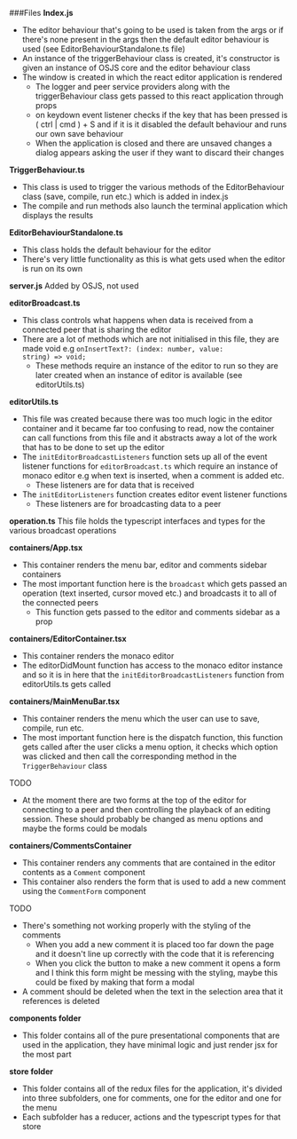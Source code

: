 ###Files
<strong>Index.js</strong>
* The editor behaviour that's going to be used is taken from the args or if there's none present in the args then the default editor behaviour is used (see EditorBehaviourStandalone.ts file)
* An instance of the triggerBehaviour class is created, it's constructor is given an instance of OSJS core and the editor behaviour class
* The window is created in which the react editor application is rendered
  * The logger and peer service providers along with the triggerBehaviour class gets passed to this react application through props
  * on keydown event listener checks if the key that has been pressed is ( ctrl | cmd ) + S and if it is it disabled the default behaviour and runs our own save behaviour
  * When the application is closed and there are unsaved changes a dialog appears asking the user if they want to discard their changes

<strong>TriggerBehaviour.ts</strong>
* This class is used to trigger the various methods of the EditorBehaviour class (save, compile, run etc.) which is added in index.js
* The compile and run methods also launch the terminal application which displays the results

<strong>EditorBehaviourStandalone.ts</strong>
* This class holds the default behaviour for the editor
* There's very little functionality as this is what gets used when the editor is run on its own

<strong>server.js</strong>
Added by OSJS, not used

<strong>editorBroadcast.ts</strong>
* This class controls what happens when data is received from a connected peer that is sharing the editor
* There are a lot of methods which are not initialised in this file, they are made void e.g <code>onInsertText?: (index: number, value: string) => void;</code>
  * These methods require an instance of the editor to run so they are later created when an instance of editor is available (see editorUtils.ts)

<strong>editorUtils.ts</strong>
* This file was created because there was too much logic in the editor container and it became far too confusing to read, now the container can call functions from this file and it abstracts away a lot of the work that has to be done to set up the editor
* The <code>initEditorBroadcastListeners</code> function sets up all of the event listener functions for <code>editorBroadcast.ts</code> which require an instance of monaco editor e.g when text is inserted, when a comment is added etc.
  * These listeners are for data that is received
* The <code>initEditorListeners</code> function creates editor event listener functions
  * These listeners are for broadcasting data to a peer

<strong>operation.ts</strong>
This file holds the typescript interfaces and types for the various broadcast operations

<strong>containers/App.tsx</strong>
* This container renders the menu bar, editor and comments sidebar containers
* The most important function here is the <code>broadcast</code> which gets passed an operation (text inserted, cursor moved etc.) and broadcasts it to all of the connected peers
  * This function gets passed to the editor and comments sidebar as a prop

<strong>containers/EditorContainer.tsx</strong>
* This container renders the monaco editor
* The editorDidMount function has access to the monaco editor instance and so it is in here that the <code>initEditorBroadcastListeners</code> function from editorUtils.ts gets called

<strong>containers/MainMenuBar.tsx</strong>
* This container renders the menu which the user can use to save, compile, run etc.
* The most important function here is the dispatch function, this function gets called after the user clicks a menu option, it checks which option was clicked and then call the corresponding method in the <code>TriggerBehaviour</code> class

TODO
* At the moment there are two forms at the top of the editor for connecting to a peer and then controlling the playback of an editing session. These should probably be changed as menu options and maybe the forms could be modals

<strong>containers/CommentsContainer</strong>
* This container renders any comments that are contained in the editor contents as a <code>Comment</code> component
* This container also renders the form that is used to add a new comment using the <code>CommentForm</code> component

TODO
* There's something not working properly with the styling of the comments
  * When you add a new comment it is placed too far down the page and it doesn't line up correctly with the code that it is referencing  
  * When you click the button to make a new comment it opens a form and I think this form might be messing with the styling, maybe this could be fixed by making that form a modal
* A comment should be deleted when the text in the selection area that it references is deleted

<strong>components folder</strong>
* This folder contains all of the pure presentational components that are used in the application, they have minimal logic and just render jsx for the most part

<strong>store folder</strong>
* This folder contains all of the redux files for the application, it's divided into three subfolders, one for comments, one for the editor and one for the menu
* Each subfolder has a reducer, actions and the typescript types for that store

